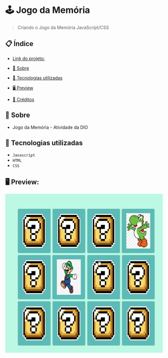 # 🕹 Jogo da Memória
> Criando o Jogo da Memória JavaScript/CSS


## 📋 Índice
- [Link do projeto:](https://finandolopes.github.io/Jogo-Dino-Offline/)

- [📖 Sobre](#-Sobre)
- [🚀 Tecnologias utilizadas](#-Tecnologias-utilizadas)
- [🖥 Preview](#-Preview)
- [📌 Créditos](#-Créditos)

## 📖 Sobre
 - Jogo da Memória - Atividade da DIO

## 🚀 Tecnologias utilizadas
- `Javascript`
- `HTML`
- `CSS`

## 🖥 Preview:


<p align="center">
  <img src="screenshot.png" title="screenshot" alt="screenshot do jogo">
</p>


   














